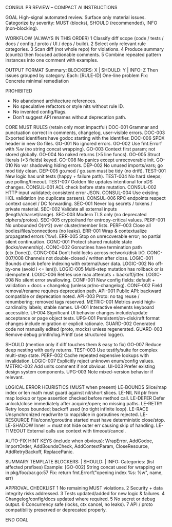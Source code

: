 CONSUL PR REVIEW – COMPACT AI INSTRUCTIONS

GOAL
High-signal automated review. Surface only material issues. Categorize by severity: MUST (blocks), SHOULD (recommended), INFO (non-blocking).

WORKFLOW (ALWAYS IN THIS ORDER)
1 Classify diff scope (code / tests / docs / config / proto / UI / deps / build).
2 Select only relevant rule categories.
3 Scan diff (not whole repo) for violations.
4 Produce summary (counts) then focused actionable comments.
5 Combine repeated pattern instances into one comment with examples.

OUTPUT FORMAT
Summary: BLOCKERS: X | SHOULD: Y | INFO: Z
Then issues grouped by category. Each:
[RULE-ID] One-line problem
Fix: Concrete minimal remediation

PROHIBITED
- No abandoned architecture references.
- No speculative refactors or style nits without rule ID.
- No invented config/flags.
- Don’t suggest API renames without deprecation path.

CORE MUST RULES (retain only most impactful)
DOC-001 Grammar and punctuation correct in comments, changelog, user-visible errors.
DOC-003 Exported identifiers have godoc starting with the identifier.
DOC-006 SPDX header in new Go files.
GO-001 No ignored errors.
GO-002 Use fmt.Errorf with %w (no string concat wrapping).
GO-003 Context first param; not stored globally.
GO-004 No naked returns (>5 line funcs).
GO-005 Struct literals (>3 fields) keyed.
GO-008 No panics except unrecoverable init.
GO-010 No var shadowing hiding errors.
DEP-002 No unused imports/vars; go mod tidy clean.
DEP-005 go.mod / go.sum must be tidy (no drift).
TEST-001 New logic has unit tests (happy + failure path).
TEST-004 No hard sleeps; use polling/timeout.
TEST-007 Golden file updates intentional for xDS changes.
CONSUL-001 ACL check before state mutation.
CONSUL-002 HTTP input validated; consistent error JSON.
CONSUL-004 Use existing HCL validation (no duplicate parsers).
CONSUL-006 RPC endpoints respect context cancel / DC forwarding.
SEC-001 Never log secrets / tokens / private material.
SEC-002 Validate all external inputs (length/charset/range).
SEC-003 Modern TLS only (no deprecated ciphers/protos).
SEC-005 crypto/rand for entropy-critical values.
PERF-001 No unbounded O(n^2) over cluster/member lists.
PERF-003 Close all bodies/files/connections (no leaks).
ERR-001 Wrap & contextualize propagated errors (%w).
ERR-005 Stop on unrecoverable error; no partial silent continuation.
CONC-001 Protect shared mutable state (locks/ownership).
CONC-002 Goroutines have termination path (ctx.Done()).
CONC-004 Don’t hold locks across network/disk I/O.
CONC-007/008 Channels not double-closed / written after close.
LOGIC-001 Bounds check before indexing with external/user data.
LOGIC-002 No off-by-one (avoid i <= len()).
LOGIC-005 Multi-step mutation has rollback or is idempotent.
LOGIC-006 Retries use max attempts + backoff/jitter.
LOGIC-008 No silent error swallowing.
CONF-001 New config fields: default + validation + docs + changelog (unless pr/no-changelog).
CONF-002 Field removal/rename requires deprecation path.
API-001 Public API: backward compatible or deprecation noted.
API-003 Proto: no tag reuse / renumbering; removed tags reserved.
METRIC-001 Metrics avoid high-cardinality labels; stable names.
UI-001 Interactive elements keyboard accessible.
UI-004 Significant UI behavior changes include/update acceptance or page object tests.
UPG-001 Persistent/on-disk/raft format changes include migration or explicit rationale.
GUARD-002 Generated code not manually edited (proto, mocks) unless regenerated.
GUARD-003 Remove debug println/log.Printf (use structured logger).

SHOULD (mention only if diff touches them & easy to fix)
GO-007 Reduce deep nesting with early returns.
TEST-003 Use testify/suite for complex multi-step state.
PERF-002 Cache repeated expensive lookups with invalidation.
LOGIC-007 Explicitly reject unknown enum/config values.
METRIC-002 Add units comment if not obvious.
UI-003 Prefer existing design system components.
UPG-003 Note mixed-version behavior if relevant.

LOGICAL ERROR HEURISTICS (MUST when present)
LE-BOUNDS Slice/map index or len math must guard against nil/short slices.
LE-NIL Nil ptr from map lookup or type assertion checked before method call.
LE-DEFER Defer unlock/close immediately after acquire/open; no missing paths.
LE-RETRY Retry loops bounded; backoff used (no tight infinite loop).
LE-RACE Unsynchronized read/write to map/slice in goroutines rejected.
LE-RESOURCE File/conn/goroutine started must have deterministic close/stop.
LE-SHADOW Inner := must not hide outer err causing skip of handling.
LE-TIMEOUT External calls use context with timeout/cancel.

AUTO-FIX HINT KEYS (include when obvious): WrapError, AddGodoc, ImportOrder, AddBoundsCheck, AddContextParam, CloseResource, AddRetryBackoff, ReplacePanic.

SUMMARY TEMPLATE
BLOCKERS: <n> | SHOULD: <n> | INFO: <n>
Categories: (list affected prefixes)
Example:
[GO-002] String concat used for wrapping err in pkg/foo/bar.go:57
Fix: return fmt.Errorf("opening index %s: %w", name, err)

APPROVAL CHECKLIST
1 No remaining MUST violations.
2 Security + data integrity risks addressed.
3 Tests updated/added for new logic & failures.
4 Changelog/config/docs updated where required.
5 No secret or debug output.
6 Concurrency safe (locks, ctx cancel, no leaks).
7 API / proto compatibility preserved or deprecated properly.

END GOAL